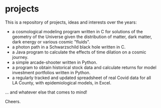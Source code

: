 # projects

This is a repository of projects, ideas and interests over the years:
  - a cosmological modeling program written in C for solutions of the geometry of the Universe given the distribution of matter, dark matter, dark energy or various cosmic "fluids".
  - a photon path in a Schwarzschild black hole written in C.
  - a Java program to calculate the effects of time dilation on a cosmic journey.
  - a simple arcade-shooter written in Python.
  - a program to obtain historical stock data and calculate returns for model investment portfolios written in Python.
  - a regularly tracked and updated spreadsheet of real Covid data for all LA County, with epidemiological models, in Excel.
  
... and whatever else that comes to mind!

Cheers.
